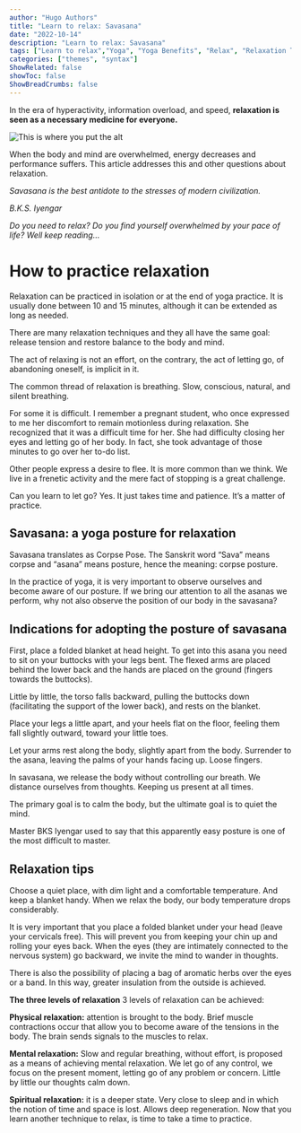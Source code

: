 ```yaml
---
author: "Hugo Authors"
title: "Learn to relax: Savasana"
date: "2022-10-14"
description: "Learn to relax: Savasana"
tags: ["Learn to relax","Yoga", "Yoga Benefits", "Relax", "Relaxation Techniques"]
categories: ["themes", "syntax"]
ShowRelated: false
showToc: false
ShowBreadCrumbs: false
---
```


In the era of hyperactivity, information overload, and speed, **relaxation is seen as a necessary medicine for everyone.**

![This is where you put the alt](https://miro.medium.com/v2/resize:fit:1400/format:webp/1*L3_VYhHpdPMqc179GWAUyg.jpeg "This is the image title")

When the body and mind are overwhelmed, energy decreases and performance suffers. This article addresses this and other questions about relaxation.

*Savasana is the best antidote to the stresses of modern civilization.*

*B.K.S. Iyengar*

*Do you need to relax? Do you find yourself overwhelmed by your pace of life? Well keep reading…*

# How to practice relaxation

Relaxation can be practiced in isolation or at the end of yoga practice. It is usually done between 10 and 15 minutes, although it can be extended as long as needed.

There are many relaxation techniques and they all have the same goal: release tension and restore balance to the body and mind.

The act of relaxing is not an effort, on the contrary, the act of letting go, of abandoning oneself, is implicit in it.

The common thread of relaxation is breathing. Slow, conscious, natural, and silent breathing.

For some it is difficult. I remember a pregnant student, who once expressed to me her discomfort to remain motionless during relaxation. She recognized that it was a difficult time for her. She had difficulty closing her eyes and letting go of her body. In fact, she took advantage of those minutes to go over her to-do list.

Other people express a desire to flee. It is more common than we think. We live in a frenetic activity and the mere fact of stopping is a great challenge.

Can you learn to let go? Yes. It just takes time and patience. It’s a matter of practice.

## **Savasana: a yoga posture for relaxation**
Savasana translates as Corpse Pose. The Sanskrit word “Sava” means corpse and “asana” means posture, hence the meaning: corpse posture.

In the practice of yoga, it is very important to observe ourselves and become aware of our posture. If we bring our attention to all the asanas we perform, why not also observe the position of our body in the savasana?

## **Indications for adopting the posture of savasana**
First, place a folded blanket at head height. To get into this asana you need to sit on your buttocks with your legs bent. The flexed arms are placed behind the lower back and the hands are placed on the ground (fingers towards the buttocks).

Little by little, the torso falls backward, pulling the buttocks down (facilitating the support of the lower back), and rests on the blanket.

Place your legs a little apart, and your heels flat on the floor, feeling them fall slightly outward, toward your little toes.

Let your arms rest along the body, slightly apart from the body. Surrender to the asana, leaving the palms of your hands facing up. Loose fingers.

In savasana, we release the body without controlling our breath. We distance ourselves from thoughts. Keeping us present at all times.

The primary goal is to calm the body, but the ultimate goal is to quiet the mind.

Master BKS Iyengar used to say that this apparently easy posture is one of the most difficult to master.

## **Relaxation tips**
Choose a quiet place, with dim light and a comfortable temperature. And keep a blanket handy. When we relax the body, our body temperature drops considerably.

It is very important that you place a folded blanket under your head (leave your cervicals free). This will prevent you from keeping your chin up and rolling your eyes back. When the eyes (they are intimately connected to the nervous system) go backward, we invite the mind to wander in thoughts.

There is also the possibility of placing a bag of aromatic herbs over the eyes or a band. In this way, greater insulation from the outside is achieved.

**The three levels of relaxation**
3 levels of relaxation can be achieved:

**Physical relaxation:** attention is brought to the body. Brief muscle contractions occur that allow you to become aware of the tensions in the body. The brain sends signals to the muscles to relax.

**Mental relaxation:** Slow and regular breathing, without effort, is proposed as a means of achieving mental relaxation. We let go of any control, we focus on the present moment, letting go of any problem or concern. Little by little our thoughts calm down.

**Spiritual relaxation:** it is a deeper state. Very close to sleep and in which the notion of time and space is lost. Allows deep regeneration.
Now that you learn another technique to relax, is time to take a time to practice.


